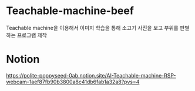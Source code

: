 # Teachable-machine-beef
Teachable machine을 이용해서 이미지 학습을 통해 소고기 사진을 보고 부위를 판별하는 프로그램 제작


# Notion
https://polite-poppyseed-0ab.notion.site/AI-Teachable-machine-RSP-webcam-1aef87fb90b3800a8c41db6fab1a32a8?pvs=4
